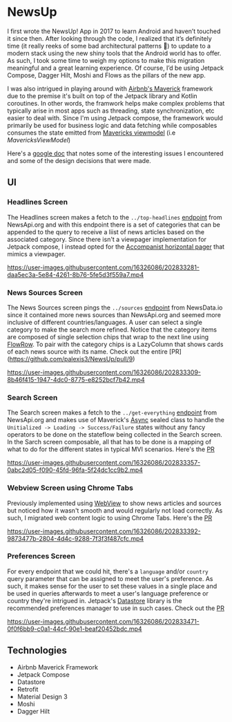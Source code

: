 # NewsUp
I first wrote the NewsUp! App in 2017 to learn Android and haven’t touched it since then. After looking through the code, I realized that
it’s definitely time (it really reeks of some bad architectural patterns 🙂) to update to a modern stack using the new shiny tools that 
the Android world has to offer. As such, I took some time to weigh my options to make this migration meaningful and a great learning experience. 
Of course, I’d be using Jetpack Compose, Dagger Hilt, Moshi and Flows as the pillars of the new app.

I was also intrigued in playing around with [Airbnb's Maverick](https://airbnb.io/mavericks/) framework due to the premise it's built on top of the
Jetpack library and Kotlin coroutines. In other words, the framwork helps make complex problems that typically arise in most apps such as threading,
state synchronization, etc easier to deal with. Since I'm using Jetpack compose, the framework would primarily be used for business logic and data 
fetching while composables consumes the state emitted from [Mavericks viewmodel](https://airbnb.io/mavericks/#/core-concepts?id=mavericksviewmodel)
(i.e *MavericksViewModel*)

Here's a [google doc](https://docs.google.com/document/d/17kl2rR64WoK-xAIIExG7tvQdH6NfzdK0yFRfj-cxigM/edit?usp=sharing) that notes some of the
interesting issues I encountered and some of the design decisions that were made.


## UI

 ### Headlines Screen
  
  The Headlines screen makes a fetch to the `../top-headlines` [endpoint](https://newsapi.org/docs/endpoints/top-headlines) from NewsApi.org and with
  this endpoint there is a set of categories that can be appended to the query to receive a liist of news articles based on the associated category.
  Since there isn't a viewpager implementation for Jetpack compose, I instead opted for the [Accompanist horizontal pager](https://google.github.io/accompanist/pager/) 
  that mimics a viewpager.

  https://user-images.githubusercontent.com/16326086/202833281-daa5ec3a-5e84-4261-8b76-5fe5d3f559a7.mp4

 ### News Sources Screen
 
  The News Sources screen pings the `../sources` [endpoint](https://newsdata.io/docs) from NewsData.io since it contained more news sources than 
  NewsApi.org and seemed more inclusive of different countries/languages. A user can select a single category to make the search more refined. Notice that   the category items are composed of single selection chips that wrap to the next line using [FlowRow](https://google.github.io/accompanist/flowlayout/).     To pair with the category chips is a LazyColumn that shows cards of each news source with its name. Check out the entire [PR]    (https://github.com/palexis3/NewsUp/pull/9)
 
  https://user-images.githubusercontent.com/16326086/202833309-8b46f415-1947-4dc0-8775-e8252bcf7b42.mp4


 ### Search Screen
 
  The Search screen makes a fetch to the `../get-everything` [endpoint](https://newsapi.org/docs/endpoints/everything) from NewsApi.org and 
  makes use of Maverick's [Async](https://airbnb.io/mavericks/#/async) sealed class to handle the `Unitialized -> Loading -> Success/Failure` states 
  without any fancy operators to be done on the stateflow being collected in the Search screen. In the Sarch screen composable, all that has to be done
  is a mapping of what to do for the different states in typical MVI scenarios. Here's the [PR](https://github.com/palexis3/NewsUp/pull/15)

  https://user-images.githubusercontent.com/16326086/202833357-0abc2d05-f090-45fd-96fa-5f24dc1cc9b2.mp4


 ### Webview Screen using Chrome Tabs
 
  Previously implemented using [WebView](https://developer.android.com/develop/ui/views/layout/webapps/webview) to show news articles and sources 
  but noticed how it wasn't smooth and would regularly not load correctly. As such, I migrated web content logic to using Chrome Tabs. Here's the [PR](https://github.com/palexis3/NewsUp/pull/17)
 
  https://user-images.githubusercontent.com/16326086/202833392-9873477b-2804-4d4c-9288-7f3f3f487cfc.mp4
  
  
 ### Preferences Screen
 
  For every endpoint that we could hit, there's a `language` and/or `country` query parameter that can be assigned to meet the user's preference. As such,
  it makes sense for the user to set these values in a single place and be used in queries afterwards to meet a user's language preference or country they're
  intrigued in. Jetpack's [Datastore](https://developer.android.com/topic/libraries/architecture/datastore) library is the recommended preferences manager
  to use in such cases. Check out the [PR](https://github.com/palexis3/NewsUp/pull/16)
 
  https://user-images.githubusercontent.com/16326086/202833471-0f0f6bb9-c0a1-44cf-90e1-beaf20452bdc.mp4
  
  
## Technologies

- Airbnb Maverick Framework
- Jetpack Compose
- Datastore
- Retrofit
- Material Design 3
- Moshi
- Dagger Hilt








